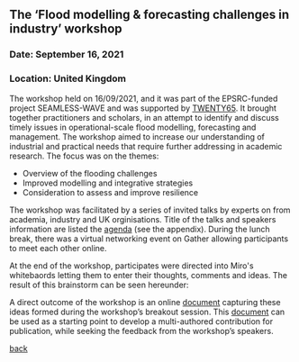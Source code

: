 ## The ‘Flood modelling & forecasting challenges in industry’ workshop
### Date:	September 16, 2021
### Location:	United Kingdom

The workshop held on 16/09/2021, and it was part of the EPSRC-funded project SEAMLESS-WAVE and was supported by [TWENTY65](https://www.twenty65.ac.uk/). It brought together practitioners and scholars, in an attempt to identify and discuss timely issues in operational-scale flood modelling, forecasting and management. The workshop aimed to increase our understanding of industrial and practical needs that require further addressing in academic research. The focus was on the themes: 

- Overview of the flooding challenges 
- Improved modelling and integrative strategies 
- Consideration to assess and improve resilience 

The workshop was facilitated by a series of invited talks by experts on from academia, industry and UK orginisations. Title of the talks and speakers information are listed the [agenda]() (see the appendix). During the lunch break, there was a virtual networking event on Gather allowing participants to meet each other online.  

At the end of the workshop, participates were directed into Miro's whitebaords letting them to enter their thoughts, comments and ideas. The result of this brainstorm can be seen hereunder:   

A direct outcome of the workshop is an online [document]() capturing these ideas formed during the workshop’s breakout session. This [document]() can be used as a starting point to develop a multi-authored contribution for publication, while seeking the feedback from the workshop’s speakers. 






[back](./)
